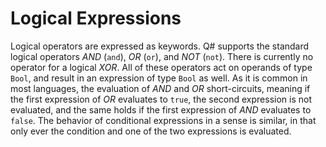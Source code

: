 # Logical Expressions

Logical operators are expressed as keywords. 
Q# supports the standard logical operators *AND* (`and`), *OR* (`or`), and *NOT* (`not`). There is currently no operator for a logical *XOR*. All of these operators act on operands of type `Bool`, and result in an expression of type `Bool` as well. 
As it is common in most languages, the evaluation of *AND* and *OR* short-circuits, meaning if the first expression of *OR* evaluates to `true`, the second expression is not evaluated, and the same holds if the first expression of *AND* evaluates to `false`. The behavior of conditional expressions in a sense is similar, in that only ever the condition and one of the two expressions is evaluated. 


